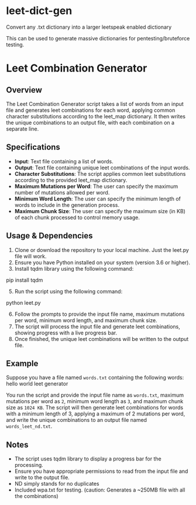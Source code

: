 # leet-dict-gen
Convert any .txt dictionary into a larger leetspeak enabled dictionary

This can be used to generate massive dictionaries for pentesting/bruteforce testing.

# Leet Combination Generator

## Overview
The Leet Combination Generator script takes a list of words from an input file and generates leet combinations for each word, applying common character substitutions according to the leet_map dictionary. It then writes the unique combinations to an output file, with each combination on a separate line.

## Specifications
- **Input**: Text file containing a list of words.
- **Output**: Text file containing unique leet combinations of the input words.
- **Character Substitutions**: The script applies common leet substitutions according to the provided leet_map dictionary.
- **Maximum Mutations per Word**: The user can specify the maximum number of mutations allowed per word.
- **Minimum Word Length**: The user can specify the minimum length of words to include in the generation process.
- **Maximum Chunk Size**: The user can specify the maximum size (in KB) of each chunk processed to control memory usage.

## Usage & Dependencies
1. Clone or download the repository to your local machine. Just the leet.py file will work.
2. Ensure you have Python installed on your system (version 3.6 or higher).
3. Install tqdm library using the following command:

pip install tqdm

5. Run the script using the following command:

python leet.py

6. Follow the prompts to provide the input file name, maximum mutations per word, minimum word length, and maximum chunk size.
7. The script will process the input file and generate leet combinations, showing progress with a live progress bar.
8. Once finished, the unique leet combinations will be written to the output file.

## Example
Suppose you have a file named `words.txt` containing the following words:
hello
world
leet
generator

You run the script and provide the input file name as `words.txt`, maximum mutations per word as `2`, minimum word length as `3`, and maximum chunk size as `1024 KB`. The script will then generate leet combinations for words with a minimum length of 3, applying a maximum of 2 mutations per word, and write the unique combinations to an output file named `words_leet_nd.txt`.

## Notes
- The script uses tqdm library to display a progress bar for the processing.
- Ensure you have appropriate permissions to read from the input file and write to the output file.
- ND simply stands for no duplicates
- Included wpa.txt for testing. (caution: Generates a ~250MB file with all the combinations)





